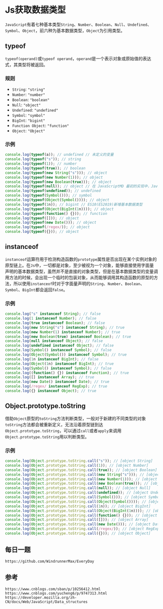 # Js获取数据类型
`JavaScript`有着七种基本类型`String`、`Number`、`Boolean`、`Null`、`Undefined`、`Symbol`、`Object`，前六种为基本数据类型，`Object`为引用类型。

## typeof
`typeof(operand)`或`typeof operand`，`operand`是一个表示对象或原始值的表达式，其类型将被返回。

### 规则
* `String`: `"string"`
* `Number`: `"number"`
* `Boolean`: `"boolean"`
* `Null`: `"object"`
* `Undefined`: `"undefined"`
* `Symbol`: `"symbol"`
* `BigInt`: `"bigint"`
* `Function Object`: `"function"`
* `Object`: `"Object"`

### 示例

```javascript
console.log(typeof(a)); // undefined // 未定义的变量
console.log(typeof("s")); // string
console.log(typeof(1)); // number
console.log(typeof(true)); // boolean
console.log(typeof(new String("s"))); // object
console.log(typeof(new Number(1))); // object
console.log(typeof(new Boolean(true))); // object
console.log(typeof(null)); // object // 在 JavaScriptMD 最初的实现中，JavaScriptMD 中的值是由一个表示类型的标签和实际数据值表示的。对象的类型标签是 0。由于 null 代表的是空指针（大多数平台下值为 0x00），因此，null 的类型标签是 0，typeof null 也因此返回 "object"。
console.log(typeof(undefined)); // undefined
console.log(typeof(Symbol())); // symbol
console.log(typeof(Object(Symbol()))); // object
console.log(typeof(1n)); // bigint // ES10(ES2019)新增基本数据类型
console.log(typeof(Object(BigInt(1n)))); // object
console.log(typeof(function() {})); // function
console.log(typeof([])); // object
console.log(typeof(new Date())); // object
console.log(typeof(/regex/)); // object
console.log(typeof({})); // object
```

## instanceof
`instanceof`运算符用于检测构造函数的`prototype`属性是否出现在某个实例对象的原型链上。在`Js`中，一切都是对象，至少被视为一个对象，能够直接使用字面量声明的基本数据类型，虽然并不是直接的对象类型，但是在基本数据类型的变量调用方法的时候，会出现一个临时的包装对象，从而能够调用其构造函数的原型的方法，所以使用`instanceof`时对于字面量声明的`String`、`Number`、`Boolean`、`Symbol`、`BigInt`都会返回`false`。

### 示例
```javascript
console.log("s" instanceof String); // false
console.log(1 instanceof Number); // false
console.log(true instanceof Boolean); // false
console.log(new String("s") instanceof String); // true
console.log(new Number(1) instanceof Number); // true
console.log(new Boolean(true) instanceof Boolean); // true
console.log(null instanceof Object); // false 
console.log(undefined instanceof Object); // false
console.log(Symbol() instanceof Symbol); // false
console.log(Object(Symbol()) instanceof Symbol); // true
console.log(1n instanceof BigInt); // false
console.log(Object(1n) instanceof BigInt); // true
console.log(Symbol() instanceof Symbol); // false
console.log((function() {}) instanceof Function); // true
console.log([] instanceof Array); // true
console.log(new Date() instanceof Date); // true
console.log(/regex/ instanceof RegExp); // true
console.log({} instanceof Object); // true
```

## Object.prototype.toString
借助`Object`原型的`toString`方法判断类型，一般对于新建的不同类型的对象`toString`方法都会被重新定义，无法沿着原型链到达`Object.prototype.toString`，可以通过`call`或者`apply`来调用`Object.prototype.toString`用以判断类型。

### 示例
```javascript
console.log(Object.prototype.toString.call("s")); // [object String]
console.log(Object.prototype.toString.call(1)); // [object Number]
console.log(Object.prototype.toString.call(true)); // [object Boolean]
console.log(Object.prototype.toString.call(new String("s"))); // [object String]
console.log(Object.prototype.toString.call(new Number(1))); // [object Number]
console.log(Object.prototype.toString.call(new Boolean(true))); // [object Boolean]
console.log(Object.prototype.toString.call(null)); // [object Null] 
console.log(Object.prototype.toString.call(undefined)); // [object Undefined]
console.log(Object.prototype.toString.call(Symbol())); // [object Symbol]
console.log(Object.prototype.toString.call(Object(Symbol()))); // [object Symbol]
console.log(Object.prototype.toString.call(1n)); // [object BigInt]
console.log(Object.prototype.toString.call(Object(BigInt(1n)))); // [object BigInt]
console.log(Object.prototype.toString.call(function() {})); // [object Function]
console.log(Object.prototype.toString.call([])); // [object Array]
console.log(Object.prototype.toString.call(new Date())); // [object Date]
console.log(Object.prototype.toString.call(/regex/)); // [object RegExp]
console.log(Object.prototype.toString.call({})); // [object Object]
```


## 每日一题
```
https://github.com/WindrunnerMax/EveryDay
```


## 参考

```
https://www.cnblogs.com/sban/p/10256412.html
https://www.cnblogs.com/yucheng6/p/9747313.html
https://developer.mozilla.org/zh-CN/docs/Web/JavaScript/Data_structures
```
